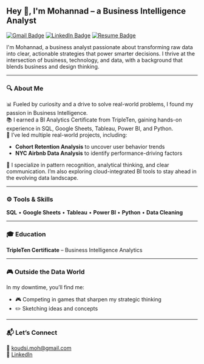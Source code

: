 ## Hey 👋, I'm Mohannad – a Business Intelligence Analyst

[![Gmail Badge](https://img.shields.io/badge/-koudsi.moh@gmail.com-c14438?style=flat&logo=Gmail&logoColor=white)](mailto:koudsi.moh@gmail.com)
[![LinkedIn Badge](https://img.shields.io/badge/-Mohannad%20Koudsi-0072b1?style=flat&logo=Linkedin&logoColor=white&link=https://www.linkedin.com/in/mohannad-koudsi/)](https://www.linkedin.com/in/mohannad-koudsi/)
[![Resume Badge](https://img.shields.io/badge/Resume-View-informational?style=flat&logo=Google%20Docs&logoColor=white)](https://docs.google.com/document/d/1CRwo1zr2XY1odNShJQmZGhVkgknNRLQgXFA50pVQSyA/edit?usp=sharing)

<p align="left">I'm Mohannad, a business analyst passionate about transforming raw data into clear, actionable strategies that power smarter decisions. I thrive at the intersection of business, technology, and data, with a background that blends business and design thinking.</p>

---

### 🔍 About Me

📊 Fueled by curiosity and a drive to solve real-world problems, I found my passion in Business Intelligence.  
📚 I earned a BI Analytics Certificate from TripleTen, gaining hands-on experience in SQL, Google Sheets, Tableau, Power BI, and Python.  
🚀 I’ve led multiple real-world projects, including:
- **Cohort Retention Analysis** to uncover user behavior trends  
- **NYC Airbnb Data Analysis** to identify performance-driving factors

🎯 I specialize in pattern recognition, analytical thinking, and clear communication. I’m also exploring cloud-integrated BI tools to stay ahead in the evolving data landscape.

---

### ⚙️ Tools & Skills
**SQL** • **Google Sheets** • **Tableau** • **Power BI** • **Python** • **Data Cleaning**

---

### 🎓 Education
**TripleTen Certificate** – Business Intelligence Analytics

---

### 🎮 Outside the Data World

In my downtime, you’ll find me:
- 🎮 Competing in games that sharpen my strategic thinking   
- ✏️ Sketching ideas and concepts

---

### 📬 Let’s Connect
📧 koudsi.moh@gmail.com  
🔗 [LinkedIn](https://www.linkedin.com/in/mohannad-koudsi/)


